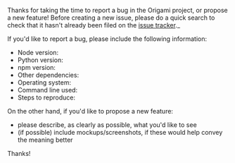 Thanks for taking the time to report a bug in the Origami project, or propose a new feature! Before creating a new issue, please do a quick search to check that it hasn't already been filed on the [issue tracker](https://github.com/Cloud-CV/Origami/issues)._

If you'd like to report a bug, please include the following information:
- Node version:
- Python version:
- npm version:
- Other dependencies:
- Operating system:
- Command line used:
- Steps to reproduce:

On the other hand, if you'd like to propose a new feature:
- please describe, as clearly as possible, what you'd like to see
- (if possible) include mockups/screenshots, if these would help convey the meaning better

Thanks!
